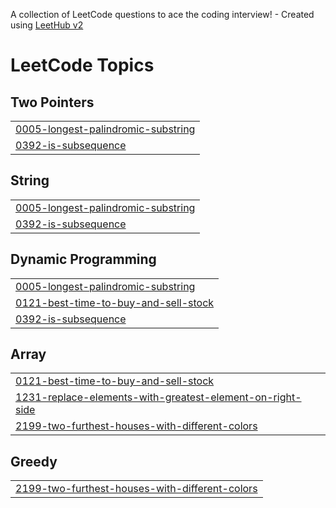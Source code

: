 A collection of LeetCode questions to ace the coding interview! - Created using [LeetHub v2](https://github.com/arunbhardwaj/LeetHub-2.0)
<!---LeetCode Topics Start-->
# LeetCode Topics
## Two Pointers
|  |
| ------- |
| [0005-longest-palindromic-substring](https://github.com/yoshiiita/leetcode/tree/master/0005-longest-palindromic-substring) |
| [0392-is-subsequence](https://github.com/yoshiiita/leetcode/tree/master/0392-is-subsequence) |
## String
|  |
| ------- |
| [0005-longest-palindromic-substring](https://github.com/yoshiiita/leetcode/tree/master/0005-longest-palindromic-substring) |
| [0392-is-subsequence](https://github.com/yoshiiita/leetcode/tree/master/0392-is-subsequence) |
## Dynamic Programming
|  |
| ------- |
| [0005-longest-palindromic-substring](https://github.com/yoshiiita/leetcode/tree/master/0005-longest-palindromic-substring) |
| [0121-best-time-to-buy-and-sell-stock](https://github.com/yoshiiita/leetcode/tree/master/0121-best-time-to-buy-and-sell-stock) |
| [0392-is-subsequence](https://github.com/yoshiiita/leetcode/tree/master/0392-is-subsequence) |
## Array
|  |
| ------- |
| [0121-best-time-to-buy-and-sell-stock](https://github.com/yoshiiita/leetcode/tree/master/0121-best-time-to-buy-and-sell-stock) |
| [1231-replace-elements-with-greatest-element-on-right-side](https://github.com/yoshiiita/leetcode/tree/master/1231-replace-elements-with-greatest-element-on-right-side) |
| [2199-two-furthest-houses-with-different-colors](https://github.com/yoshiiita/leetcode/tree/master/2199-two-furthest-houses-with-different-colors) |
## Greedy
|  |
| ------- |
| [2199-two-furthest-houses-with-different-colors](https://github.com/yoshiiita/leetcode/tree/master/2199-two-furthest-houses-with-different-colors) |
<!---LeetCode Topics End-->